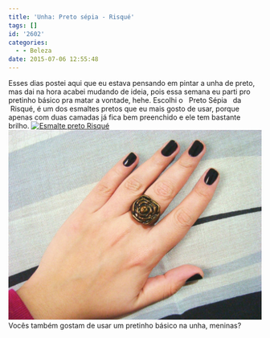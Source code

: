 ```yaml
---
title: 'Unha: Preto sépia - Risqué'
tags: []
id: '2602'
categories:
  - - Beleza
date: 2015-07-06 12:55:48
---
```


Esses dias postei aqui que eu estava pensando em pintar a unha de preto, mas dai na hora acabei mudando de ideia, pois essa semana eu parti pro pretinho básico pra matar a vontade, hehe. Escolhi o   Preto Sépia   da    Risqué, é um dos esmaltes pretos que eu mais gosto de usar, porque apenas com duas camadas já fica bem preenchido e ele tem bastante brilho. [![Esmalte preto  Risqué](/wp-content/uploads/2015/07/Esmalte-preto-Risqué-1024x768.jpg)](/wp-content/uploads/2015/07/Esmalte-preto-Risqué.jpg) [![Esmalte Riqué Preto sépia](/wp-content/uploads/2015/07/Esmalte-Riqué-Preto-sépia-1024x768.jpg)](/wp-content/uploads/2015/07/Esmalte-Riqué-Preto-sépia.jpg) Vocês também gostam de usar um pretinho básico na unha, meninas?

